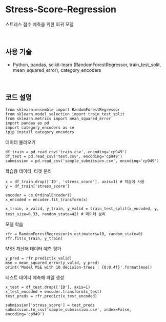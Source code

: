 # Stress-Score-Regression
스트레스 점수 예측을 위한 회귀 모델


<br>

## 사용 기술
- Python, pandas, scikit-learn (RandomForestRegressor, train_test_split, mean_squared_error), category_encoders


<br>

## 코드 설명
```
from sklearn.ensemble import RandomForestRegressor
from sklearn.model_selection import train_test_split
from sklearn.metrics import mean_squared_error
import pandas as pd
import category_encoders as ce
!pip install category_encoders
```


데이터 불러오기
```
df_train = pd.read_csv('train.csv', encoding='cp949')
df_test = pd.read_csv('test.csv', encoding='cp949')
submission = pd.read_csv('sample_submission.csv', encoding='cp949')
```


학습용 데이터, 타겟 분리
```
x = df_train.drop(['ID', 'stress_score'], axis=1) # 학습에 사용
y = df_train['stress_score']
```


```
encoder = ce.OrdinalEncoder()
x_encoded = encoder.fit_transform(x)

x_train, x_valid, y_train, y_valid = train_test_split(x_encoded, y, test_size=0.33, random_state=42) # 데이터 분리
```


모델 학습
```
rfr = RandomForestRegressor(n_estimators=10, random_state=0)
rfr.fit(x_train, y_train)
```


MSE 계산해 데이터 예측 평가
```
y_pred = rfr.predict(x_valid)
mse = mean_squared_error(y_valid, y_pred) 
print('Model MSE with 10 decision-trees : {0:0.4f}'.format(mse))
```


테스트 데이터 예측해 파일 생성
```
x_test = df_test.drop(['ID'], axis=1)
x_test_encoded = encoder.transform(x_test)
test_preds = rfr.predict(x_test_encoded)

submission['stress_score'] = test_preds
submission.to_csv('sample_submission.csv', index=False, encoding='cp949')
```
